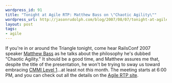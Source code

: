 ```yaml
--- 
wordpress_id: 91
title: "Tonight at Agile RTP: Matthew Bass on \"Chaotic Agility\""
wordpress_url: http://jasonrudolph.com/blog/2007/08/07/tonight-at-agile-rtp-matthew-bass-on-chaotic-agility/
layout: post
tags:
- agile	
---
```

If you're in or around the Triangle tonight, come hear RailsConf 2007 speaker [Matthew Bass](http://matthewbass.com/) as he talks about the philosophy he's dubbed "Chaotic Agility."  It should be a good time, and Matthew assures me that, despite the title of the presentation, he won't be trying to sway us toward embracing [CMMI Level 1](http://en.wikipedia.org/wiki/Capability_Maturity_Model#Level_1_-_Initial "Capability Maturity Model - Wikipedia, the free encyclopedia")...at least not *this* month.  The meeting starts at 6:00 PM, and you can check out all the details on the [Agile RTP site](http://agile.meetup.com/29/calendar/6008814/?a=nr1_nr "Chaotic Agility -  Agile RTP").
